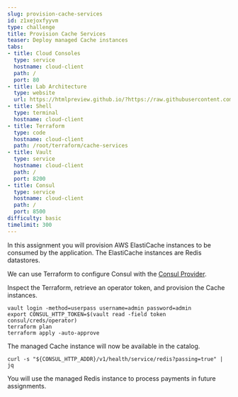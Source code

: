 ```yaml
---
slug: provision-cache-services
id: z1xejoxfyyvm
type: challenge
title: Provision Cache Services
teaser: Deploy managed Cache instances
tabs:
- title: Cloud Consoles
  type: service
  hostname: cloud-client
  path: /
  port: 80
- title: Lab Architecture
  type: website
  url: https://htmlpreview.github.io/?https://raw.githubusercontent.com/hashicorp/field-workshops-consul/blob/master/instruqt-tracks/multi-cloud-service-networking-with-consul/assets/diagrams/diagrams.html
- title: Shell
  type: terminal
  hostname: cloud-client
- title: Terraform
  type: code
  hostname: cloud-client
  path: /root/terraform/cache-services
- title: Vault
  type: service
  hostname: cloud-client
  path: /
  port: 8200
- title: Consul
  type: service
  hostname: cloud-client
  path: /
  port: 8500
difficulty: basic
timelimit: 300
---
```

In this assignment you will provision AWS ElastiCache instances to be consumed by the application.
The ElastiCache instances are Redis datastores. <br>

We can use Terraform to configure Consul with the [Consul Provider](https://registry.terraform.io/providers/hashicorp/consul/latest/docs).

Inspect the Terraform, retrieve an operator token, and provision the Cache instances. <br>

```
vault login -method=userpass username=admin password=admin
export CONSUL_HTTP_TOKEN=$(vault read -field token consul/creds/operator)
terraform plan
terraform apply -auto-approve
```

The managed Cache instance will now be available in the catalog.

```
curl -s "${CONSUL_HTTP_ADDR}/v1/health/service/redis?passing=true" | jq
```

You will use the managed Redis instance to process payments in future assignments.
